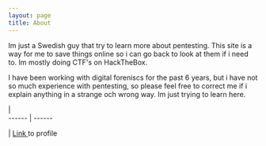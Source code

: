 ```yaml
---
layout: page
title: About
---
```


Im just a Swedish guy that try to learn more about pentesting.
This site is a way for me to save things online so i can go back to look at them if i need to. Im mostly doing CTF's on HackTheBox.

I have been working with digital foreniscs for the past 6 years, but i have not so much experience with pentesting, so please feel free to correct me if i explain anything in a strange och wrong way. Im just trying to learn here.

 []()    |              
 ------  | ------  
 <script src="https://www.hackthebox.eu/badge/44591"></script> | <a href="https://www.hackthebox.eu/profile/44591">Link </a>to profile




